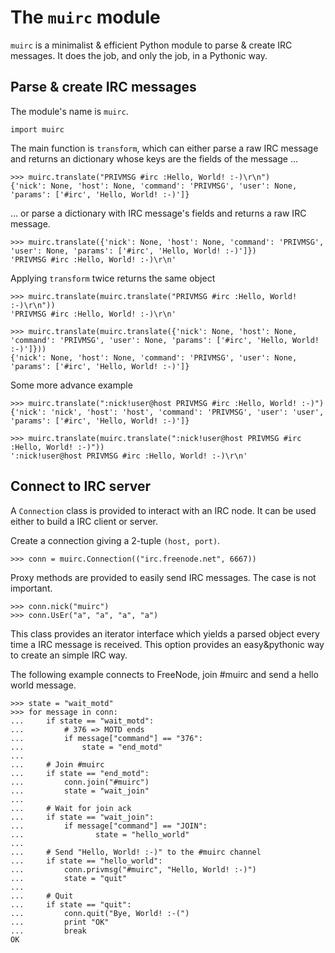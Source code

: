The ``muirc`` module
====================

``muirc`` is a minimalist & efficient Python module to parse & create IRC messages. It does the job, and only the job, in a Pythonic way.

Parse & create IRC messages
---------------------------

The module's name is ``muirc``.

    import muirc

The main function is ``transform``, which can either parse a raw IRC message and returns an dictionary whose keys are the fields of the message ...

    >>> muirc.translate("PRIVMSG #irc :Hello, World! :-)\r\n")
    {'nick': None, 'host': None, 'command': 'PRIVMSG', 'user': None, 'params': ['#irc', 'Hello, World! :-)']}

... or parse a dictionary with IRC message's fields and returns a raw IRC message.

    >>> muirc.translate({'nick': None, 'host': None, 'command': 'PRIVMSG', 'user': None, 'params': ['#irc', 'Hello, World! :-)']})
    'PRIVMSG #irc :Hello, World! :-)\r\n'

Applying ``transform`` twice returns the same object

    >>> muirc.translate(muirc.translate("PRIVMSG #irc :Hello, World! :-)\r\n"))
    'PRIVMSG #irc :Hello, World! :-)\r\n'

    >>> muirc.translate(muirc.translate({'nick': None, 'host': None, 'command': 'PRIVMSG', 'user': None, 'params': ['#irc', 'Hello, World! :-)']}))
    {'nick': None, 'host': None, 'command': 'PRIVMSG', 'user': None, 'params': ['#irc', 'Hello, World! :-)']}

Some more advance example

    >>> muirc.translate(":nick!user@host PRIVMSG #irc :Hello, World! :-)")
    {'nick': 'nick', 'host': 'host', 'command': 'PRIVMSG', 'user': 'user', 'params': ['#irc', 'Hello, World! :-)']}

    >>> muirc.translate(muirc.translate(":nick!user@host PRIVMSG #irc :Hello, World! :-)"))
    ':nick!user@host PRIVMSG #irc :Hello, World! :-)\r\n'

Connect to IRC server
---------------------

A ``Connection`` class is provided to interact with an IRC node. It can be used either to build a IRC client or server.

Create a connection giving a 2-tuple ``(host, port)``.

    >>> conn = muirc.Connection(("irc.freenode.net", 6667))

Proxy methods are provided to easily send IRC messages. The case is not important.

    >>> conn.nick("muirc")
    >>> conn.UsEr("a", "a", "a", "a")

This class provides an iterator interface which yields a parsed object every time a IRC message is received. This option provides an easy&pythonic way to create an simple IRC way.

The following example connects to FreeNode, join #muirc and send a hello world message.

    >>> state = "wait_motd"
    >>> for message in conn:
    ...     if state == "wait_motd":
    ...         # 376 => MOTD ends
    ...         if message["command"] == "376":
    ...             state = "end_motd"
    ...
    ...     # Join #muirc
    ...     if state == "end_motd":
    ...         conn.join("#muirc")
    ...         state = "wait_join"
    ...
    ...     # Wait for join ack
    ...     if state == "wait_join":
    ...         if message["command"] == "JOIN":
    ...                state = "hello_world"
    ...
    ...     # Send "Hello, World! :-)" to the #muirc channel
    ...     if state == "hello_world":
    ...         conn.privmsg("#muirc", "Hello, World! :-)")
    ...         state = "quit"
    ...
    ...     # Quit
    ...     if state == "quit":
    ...         conn.quit("Bye, World! :-(")
    ...         print "OK"
    ...         break
    OK
